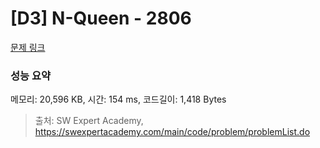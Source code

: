 # [D3] N-Queen - 2806 

[문제 링크](https://swexpertacademy.com/main/code/problem/problemDetail.do?contestProbId=AV7GKs06AU0DFAXB) 

### 성능 요약

메모리: 20,596 KB, 시간: 154 ms, 코드길이: 1,418 Bytes



> 출처: SW Expert Academy, https://swexpertacademy.com/main/code/problem/problemList.do
